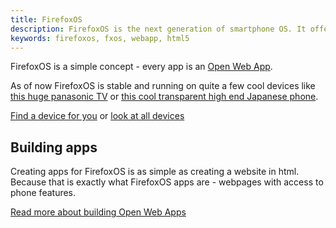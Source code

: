 ```yaml
---
title: FirefoxOS
description: FirefoxOS is the next generation of smartphone OS. It offers a web native interface that's easy to use, develop, and enjoy
keywords: firefoxos, fxos, webapp, html5
---
```

FirefoxOS is a simple concept - every app is an [Open Web App](https://developer.mozilla.org/Apps/Quickstart/Build/Intro_to_open_web_apps).

As of now FirefoxOS is stable and running on quite a few cool devices like [this huge panasonic TV](http://www.engadget.com/2015/01/05/panasonic-4k-tvs-with-firefox-os/) or [this cool transparent high end Japanese phone](http://www.gsmarena.com/lg_fx0_is_a_transparent_smartphone_running_firefox_os-news-10571.php). 

[Find a device for you](https://www.mozilla.org/firefox/os/devices/) or [look at all devices](https://firefoxosdevices.org/)

## Building apps ##
Creating apps for FirefoxOS is as simple as creating a website in html. Because that is exactly what FirefoxOS apps are - webpages with access to phone features. 

[Read more about building Open Web Apps](../open-web-apps/)
